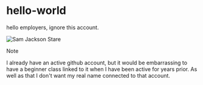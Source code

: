 # hello-world
hello employers, ignore this account.

![Sam Jackson Stare](https://media1.tenor.com/m/wEt6BhusryIAAAAC/stare-sam-jackson.gif)

> [!NOTE]
> I already have an active github account, but it would be embarrassing to have a beginner class linked to it when I have been active for years prior. As well as that I don't want my real name connected to that account.
